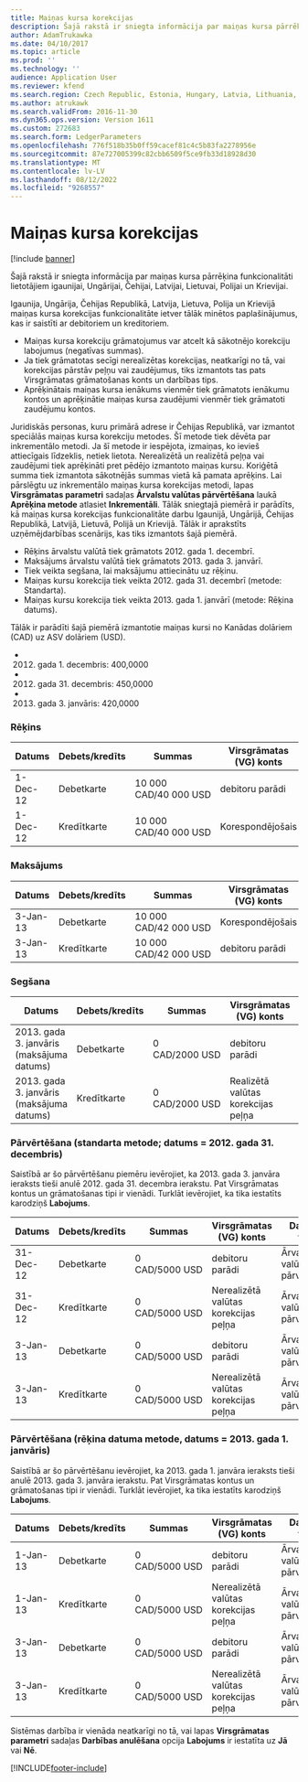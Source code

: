 ```yaml
---
title: Maiņas kursa korekcijas
description: Šajā rakstā ir sniegta informācija par maiņas kursa pārrēķina funkcionalitāti lietotājiem igaunijai, Ungārijai, Čehijai, Latvijai, Lietuvai, Polijai un Krievijai.
author: AdamTrukawka
ms.date: 04/10/2017
ms.topic: article
ms.prod: ''
ms.technology: ''
audience: Application User
ms.reviewer: kfend
ms.search.region: Czech Republic, Estonia, Hungary, Latvia, Lithuania, Poland, Russia
ms.author: atrukawk
ms.search.validFrom: 2016-11-30
ms.dyn365.ops.version: Version 1611
ms.custom: 272683
ms.search.form: LedgerParameters
ms.openlocfilehash: 776f518b35b0ff59cacef81c4c5b83fa2278956e
ms.sourcegitcommit: 87e727005399c82cbb6509f5ce9fb33d18928d30
ms.translationtype: MT
ms.contentlocale: lv-LV
ms.lasthandoff: 08/12/2022
ms.locfileid: "9268557"
---
```

# <a name="exchange-rate-adjustments"></a>Maiņas kursa korekcijas

[!include [banner](../includes/banner.md)]

Šajā rakstā ir sniegta informācija par maiņas kursa pārrēķina funkcionalitāti lietotājiem igaunijai, Ungārijai, Čehijai, Latvijai, Lietuvai, Polijai un Krievijai.

Igaunija, Ungārija, Čehijas Republikā, Latvija, Lietuva, Polija un Krievijā maiņas kursa korekcijas funkcionalitāte ietver tālāk minētos paplašinājumus, kas ir saistīti ar debitoriem un kreditoriem.

-   Maiņas kursa korekciju grāmatojumus var atcelt kā sākotnējo korekciju labojumus (negatīvas summas).
-   Ja tiek grāmatotas secīgi nerealizētas korekcijas, neatkarīgi no tā, vai korekcijas pārstāv peļņu vai zaudējumus, tiks izmantots tas pats Virsgrāmatas grāmatošanas konts un darbības tips.
-   Aprēķinātais maiņas kursa ienākums vienmēr tiek grāmatots ienākumu kontos un aprēķinātie maiņas kursa zaudējumi vienmēr tiek grāmatoti zaudējumu kontos.

Juridiskās personas, kuru primārā adrese ir Čehijas Republikā, var izmantot speciālās maiņas kursa korekciju metodes. Šī metode tiek dēvēta par inkrementālo metodi. Ja šī metode ir iespējota, izmaiņas, ko ievieš attiecīgais līdzeklis, netiek lietota. Nerealizētā un realizētā peļņa vai zaudējumi tiek aprēķināti pret pēdējo izmantoto maiņas kursu. Koriģētā summa tiek izmantota sākotnējās summas vietā kā pamata aprēķins. Lai pārslēgtu uz inkrementālo maiņas kursa korekcijas metodi, lapas **Virsgrāmatas parametri** sadaļas **Ārvalstu valūtas pārvērtēšana** laukā **Aprēķina metode** atlasiet **Inkrementāli**. Tālāk sniegtajā piemērā ir parādīts, kā maiņas kursa korekcijas funkcionalitāte darbu Igaunijā, Ungārijā, Čehijas Republikā, Latvijā, Lietuvā, Polijā un Krievijā. Tālāk ir aprakstīts uzņēmējdarbības scenārijs, kas tiks izmantots šajā piemērā.

-   Rēķins ārvalstu valūtā tiek grāmatots 2012. gada 1. decembrī.
-   Maksājums ārvalstu valūtā tiek grāmatots 2013. gada 3. janvārī.
-   Tiek veikta segšana, lai maksājumu attiecinātu uz rēķinu.
-   Maiņas kursu korekcija tiek veikta 2012. gada 31. decembrī (metode: Standarta).
-   Maiņas kursu korekcija tiek veikta 2013. gada 1. janvārī (metode: Rēķina datums).

Tālāk ir parādīti šajā piemērā izmantotie maiņas kursi no Kanādas dolāriem (CAD) uz ASV dolāriem (USD).

-   2012. gada 1. decembris: 400,0000
-   2012. gada 31. decembris: 450,0000
-   2013. gada 3. janvāris: 420,0000

### <a name="invoice"></a>Rēķins

| Datums                             | Debets/kredīts | Summas               | Virsgrāmatas (VG) konts    | Darbības veids             | Grāmatošanas tips       | Kredītkarte | Labojums |
|----------------------------------|--------------|-----------------------|--------------------------------|------------------------------|--------------------|--------|------------|
| 1-Dec-12                         | Debetkarte        | 10 000 CAD/40 000 USD | debitoru parādi                             | Rēķins                      | Debitora bilance   |        |            |
| 1-Dec-12                         | Kredītkarte       | 10 000 CAD/40 000 USD | Korespondējošais                         | Rēķins                      | Virsgrāmatas žurnāls     | X      |

### <a name="payment"></a>Maksājums

| Datums                             | Debets/kredīts | Summas               | Virsgrāmatas (VG) konts    | Darbības veids             | Grāmatošanas tips       | Kredītkarte | Labojums |
|----------------------------------|--------------|-----------------------|--------------------------------|------------------------------|--------------------|--------|------------|
| 3-Jan-13                         | Debetkarte        | 10 000 CAD/42 000 USD | Korespondējošais                         | Maksājums                      | Virsgrāmatas žurnāls     |        |            |
| 3-Jan-13                         | Kredītkarte       | 10 000 CAD/42 000 USD | debitoru parādi                             | Maksājums                      | Debitora bilance   | X      |            |

### <a name="settlement"></a>Segšana

| Datums                             | Debets/kredīts | Summas               | Virsgrāmatas (VG) konts    | Darbības veids             | Grāmatošanas tips       | Kredītkarte | Labojums |
|----------------------------------|--------------|-----------------------|--------------------------------|------------------------------|--------------------|--------|------------|
|2013. gada 3. janvāris (maksājuma datums) | Debetkarte        | 0 CAD/2000 USD       | debitoru parādi                             | Debitors                     | Peļņa no maiņas kursa |        |            |
2013. gada 3. janvāris (maksājuma datums) | Kredītkarte       | 0 CAD/2000 USD       | Realizētā valūtas korekcijas peļņa   | Debitors                     | Peļņa no maiņas kursa | X      |            |


### <a name="revaluation--standard-method-date--december-31-2012"></a>Pārvērtēšana (standarta metode; datums = 2012. gada 31. decembris)
Saistībā ar šo pārvērtēšanu piemēru ievērojiet, ka 2013. gada 3. janvāra ieraksts tieši anulē 2012. gada 31. decembra ierakstu. Pat Virsgrāmatas kontus un grāmatošanas tipi ir vienādi. Turklāt ievērojiet, ka tika iestatīts karodziņš **Labojums**.

| Datums                             | Debets/kredīts | Summas               | Virsgrāmatas (VG) konts    | Darbības veids             | Grāmatošanas tips       | Kredītkarte | Labojums |
|----------------------------------|--------------|-----------------------|--------------------------------|------------------------------|--------------------|--------|------------|
| 31-Dec-12           | Debetkarte        | 0 CAD/5000 USD       | debitoru parādi                             | Ārvalstu valūtas pārvērtēšana | Peļņa no maiņas kursa |        |            |
| 31-Dec-12           | Kredītkarte       | 0 CAD/5000 USD       | Nerealizētā valūtas korekcijas peļņa | Ārvalstu valūtas pārvērtēšana | Peļņa no maiņas kursa | X      |            |
| 3-Jan-13            | Debetkarte        | 0 CAD/5000 USD       | debitoru parādi                             | Ārvalstu valūtas pārvērtēšana | Peļņa no maiņas kursa |        | X          |
 3-Jan-13            | Kredītkarte       | 0 CAD/5000 USD       | Nerealizētā valūtas korekcijas peļņa | Ārvalstu valūtas pārvērtēšana | Peļņa no maiņas kursa | X      | X          |


### <a name="revaluation-invoice-date-method-date--january-1-2013"></a>Pārvērtēšana (rēķina datuma metode, datums = 2013. gada 1. janvāris)
Saistībā ar šo pārvērtēšanu ievērojiet, ka 2013. gada 1. janvāra ieraksts tieši anulē 2013. gada 3. janvāra ierakstu. Pat Virsgrāmatas kontus un grāmatošanas tipi ir vienādi. Turklāt ievērojiet, ka tika iestatīts karodziņš **Labojums**.

| Datums   | Debets/kredīts | Summas | Virsgrāmatas (VG) konts| Darbības veids| Grāmatošanas tips| Kredītkarte | Labojums |
|--------|--------------|---------|----------------------------|----------------|--------|------------|--------------|
|1-Jan-13 | Debetkarte  | 0 CAD/5000 USD | debitoru parādi                             | Ārvalstu valūtas pārvērtēšana | Peļņa no maiņas kursa |   | X |
|1-Jan-13 | Kredītkarte | 0 CAD/5000 USD | Nerealizētā valūtas korekcijas peļņa | Ārvalstu valūtas pārvērtēšana | Peļņa no maiņas kursa | X | X |
|3-Jan-13 | Debetkarte  | 0 CAD/5000 USD | debitoru parādi                             | Ārvalstu valūtas pārvērtēšana | Peļņa no maiņas kursa |   |   |
|3-Jan-13 | Kredītkarte | 0 CAD/5000 USD | Nerealizētā valūtas korekcijas peļņa | Ārvalstu valūtas pārvērtēšana | Peļņa no maiņas kursa | X |   |

Sistēmas darbība ir vienāda neatkarīgi no tā, vai lapas **Virsgrāmatas parametri** sadaļas **Darbības anulēšana** opcija **Labojums** ir iestatīta uz **Jā** vai **Nē**.





[!INCLUDE[footer-include](../../includes/footer-banner.md)]
